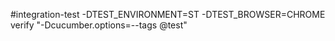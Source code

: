  #integration-test -DTEST_ENVIRONMENT=ST -DTEST_BROWSER=CHROME verify "-Dcucumber.options=--tags @test"